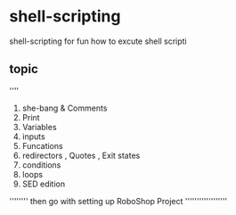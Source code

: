 # shell-scripting
shell-scripting for fun
how to excute shell scripti

## topic

''''
1. she-bang & Comments
2. Print 
3. Variables 
4. inputs
5. Funcations
6. redirectors , Quotes , Exit states
7. conditions 
8. loops 
9. SED edition 

''''''''
then go with setting up RoboShop Project
''''''''''''''''''